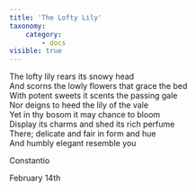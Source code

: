 ```yaml
---
title: 'The Lofty Lily'
taxonomy:
    category:
        - docs
visible: true
---
```


The lofty lily rears its snowy head  
And scorns the lowly flowers that grace the bed  
With potent sweets it scents the passing gale  
Nor deigns to heed the lily of the vale  
Yet in thy bosom it may chance to bloom  
Display its charms and shed its rich perfume  
There; delicate and fair in form and hue  
And humbly elegant resemble you  

Constantio

February 14th